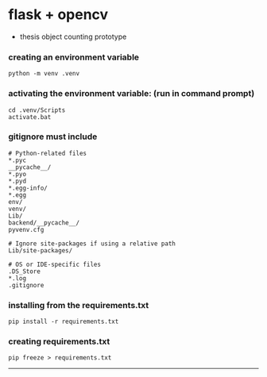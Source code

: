 # flask + opencv
- thesis object counting prototype

### creating an environment variable
```
python -m venv .venv
```

### activating the environment variable: (run in command prompt)
```
cd .venv/Scripts
activate.bat
```

### gitignore must include

```
# Python-related files
*.pyc
__pycache__/
*.pyo
*.pyd
*.egg-info/
*.egg
env/
venv/
Lib/
backend/__pycache__/
pyvenv.cfg

# Ignore site-packages if using a relative path
Lib/site-packages/

# OS or IDE-specific files
.DS_Store
*.log
.gitignore
```

### installing from the requirements.txt
```
pip install -r requirements.txt
```

### creating requirements.txt
```
pip freeze > requirements.txt
```
****
